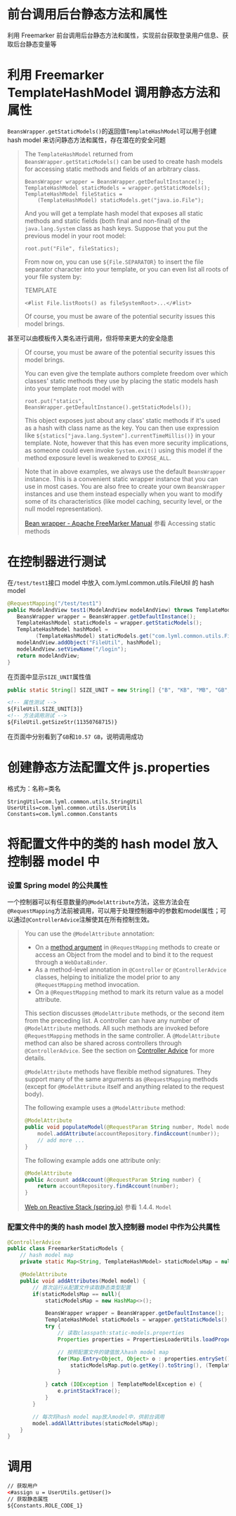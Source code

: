 # 前台调用后台静态方法和属性

利用 Freemarker 前台调用后台静态方法和属性，实现前台获取登录用户信息、获取后台静态变量等

# 利用 Freemarker TemplateHashModel 调用静态方法和属性

`BeansWrapper.getStaticModels()`的返回值`TemplateHashModel`可以用于创建 hash model 来访问静态方法和属性，存在潜在的安全问题

> The `TemplateHashModel` returned from `BeansWrapper.getStaticModels()` can be used to create hash models for accessing static methods and fields of an arbitrary class.
>
> ```
> BeansWrapper wrapper = BeansWrapper.getDefaultInstance();
> TemplateHashModel staticModels = wrapper.getStaticModels();
> TemplateHashModel fileStatics =
>     (TemplateHashModel) staticModels.get("java.io.File");
> ```
>
> And you will get a template hash model that exposes all static methods and static fields (both final and non-final) of the `java.lang.System` class as hash keys. Suppose that you put the previous model in your root model:
>
> ```
> root.put("File", fileStatics);
> ```
>
> From now on, you can use `${File.SEPARATOR}` to insert the file separator character into your template, or you can even list all roots of your file system by:
>
> TEMPLATE
>
> ```
> <#list File.listRoots() as fileSystemRoot>...</#list>
> ```
>
> Of course, you must be aware of the potential security issues this model brings.

甚至可以由模板传入类名进行调用，但将带来更大的安全隐患

> Of course, you must be aware of the potential security issues this model brings.
>
> You can even give the template authors complete freedom over which classes' static methods they use by placing the static models hash into your template root model with
>
> ```
> root.put("statics", BeansWrapper.getDefaultInstance().getStaticModels());
> ```
>
> This object exposes just about any class' static methods if it's used as a hash with class name as the key. You can then use expression like `${statics["java.lang.System"].currentTimeMillis()}` in your template. Note, however that this has even more security implications, as someone could even invoke `System.exit()` using this model if the method exposure level is weakened to `EXPOSE_ALL`.

> Note that in above examples, we always use the default `BeansWrapper` instance. This is a convenient static wrapper instance that you can use in most cases. You are also free to create your own `BeansWrapper` instances and use them instead especially when you want to modify some of its characteristics (like model caching, security level, or the null model representation).
>
> [Bean wrapper - Apache FreeMarker Manual](https://freemarker.apache.org/docs/pgui_misc_beanwrapper.html) 参看 Accessing static methods

# 在控制器进行测试

在`/test/test1`接口 model 中放入 com.lyml.common.utils.FileUtil 的 hash model

```Java
@RequestMapping("/test/test1")
public ModelAndView test1(ModelAndView modelAndView) throws TemplateModelException {
   BeansWrapper wrapper = BeansWrapper.getDefaultInstance();
   TemplateHashModel staticModels = wrapper.getStaticModels();
   TemplateHashModel hashModel =
         (TemplateHashModel) staticModels.get("com.lyml.common.utils.FileUtil");
   modelAndView.addObject("FileUtil", hashModel);
   modelAndView.setViewName("/login");
   return modelAndView;
}
```

在页面中显示`SIZE_UNIT`属性值

```java
public static String[] SIZE_UNIT = new String[] {"B", "KB", "MB", "GB", "TB"};
```

```html
<!-- 属性测试 -->
${FileUtil.SIZE_UNIT[3]}
<!-- 方法调用测试 -->
${FileUtil.getSizeStr(11350768715)}
```

在页面中分别看到了`GB`和`10.57 GB`，说明调用成功

# 创建静态方法配置文件 js.properties

格式为：名称=类名

```properties
StringUtil=com.lyml.common.utils.StringUtil
UserUtils=com.lyml.common.utils.UserUtils
Constants=com.lyml.common.Constants
```

# 将配置文件中的类的 hash model 放入控制器 model 中

### 设置 Spring model 的公共属性

一个控制器可以有任意数量的`@ModelAttribute`方法，这些方法会在`@RequestMapping`方法前被调用，可以用于处理控制器中的参数和model属性；可以通过`@ControllerAdvice`注解使其在所有控制生效。

> You can use the `@ModelAttribute` annotation:
>
> - On a [method argument](https://docs.spring.io/spring-framework/docs/current/reference/html/web-reactive.html#webflux-ann-modelattrib-method-args) in `@RequestMapping` methods to create or access an Object from the model and to bind it to the request through a `WebDataBinder`.
> - As a method-level annotation in `@Controller` or `@ControllerAdvice` classes, helping to initialize the model prior to any `@RequestMapping` method invocation.
> - On a `@RequestMapping` method to mark its return value as a model attribute.
>
> This section discusses `@ModelAttribute` methods, or the second item from the preceding list. A controller can have any number of `@ModelAttribute` methods. All such methods are invoked before `@RequestMapping` methods in the same controller. A `@ModelAttribute` method can also be shared across controllers through `@ControllerAdvice`. See the section on [Controller Advice](https://docs.spring.io/spring-framework/docs/current/reference/html/web-reactive.html#webflux-ann-controller-advice) for more details.
>
> `@ModelAttribute` methods have flexible method signatures. They support many of the same arguments as `@RequestMapping` methods (except for `@ModelAttribute` itself and anything related to the request body).
>
> The following example uses a `@ModelAttribute` method:
>
> ```java
> @ModelAttribute
> public void populateModel(@RequestParam String number, Model model) {
>     model.addAttribute(accountRepository.findAccount(number));
>     // add more ...
> }
> ```
>
> The following example adds one attribute only:
>
> ```java
> @ModelAttribute
> public Account addAccount(@RequestParam String number) {
>     return accountRepository.findAccount(number);
> }
> ```
> 
> [Web on Reactive Stack (spring.io)](https://docs.spring.io/spring-framework/docs/current/reference/html/web-reactive.html#spring-webflux) 参看 1.4.4. `Model`

### 配置文件中的类的 hash model 放入控制器 model 中作为公共属性

```java
@ControllerAdvice
public class FreemarkerStaticModels {
    // hash model map
    private static Map<String, TemplateHashModel> staticModelsMap = null;

    @ModelAttribute
    public void addAttributes(Model model) {
        // 首次运行从配置文件读取静态类型配置
        if(staticModelsMap == null){
            staticModelsMap = new HashMap<>();

            BeansWrapper wrapper = BeansWrapper.getDefaultInstance();
            TemplateHashModel staticModels = wrapper.getStaticModels();
            try {
                // 读取classpath:static-models.properties
                Properties properties = PropertiesLoaderUtils.loadProperties(new EncodedResource(new ClassPathResource("static-models.properties"), "UTF-8"));

                // 按照配置文件的键值放入hash model map
                for(Map.Entry<Object, Object> o : properties.entrySet()){
                    staticModelsMap.put(o.getKey().toString(), (TemplateHashModel) staticModels.get(o.getValue().toString()));
                }

            } catch (IOException | TemplateModelException e) {
                e.printStackTrace();
            }
        }

        // 每次将hash model map放入model中，供前台调用
        model.addAllAttributes(staticModelsMap);
    }
}
```

# 调用

```html
// 获取用户
<#assign u = UserUtils.getUser()>
// 获取静态属性
${Constants.ROLE_CODE_1}
```

